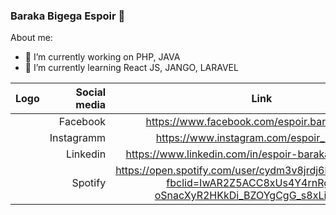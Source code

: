 ### Baraka Bigega Espoir 👋


About me: 
- 🔭 I’m currently working on PHP, JAVA
- 🌱 I’m currently learning React JS, JANGO, LARAVEL


|Logo    | Social media               |  Link                                                                                        |
---------|--------------------------:|:---------------------------------------------------------------------------------------------:|
|| Facebook                   |https://www.facebook.com/espoir.barakajoseph/   |
| | Instagramm              |https://www.instagram.com/espoir_baraka7/  |
|   | Linkedin                     |https://www.linkedin.com/in/espoir-baraka-38394018a/  |
|        | Spotify                    |https://open.spotify.com/user/cydm3v8jrdj6h9m7t10324otk?fbclid=IwAR2Z5ACC8xUs4Y4rnRgMvn-oSnacXyR2HKkDi_BZOYgCgG_s8xLil1sNO28  |    |        | Twiter                    |https://twitter.com/Espoir22660513  |  
